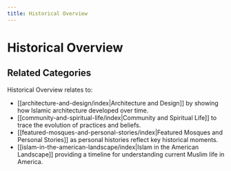 ```yaml
---
title: Historical Overview
---
```

# Historical Overview
## Related Categories

Historical Overview relates to:

- [[architecture-and-design/index|Architecture and Design]] by showing how Islamic architecture developed over time.
- [[community-and-spiritual-life/index|Community and Spiritual Life]] to trace the evolution of practices and beliefs.
- [[featured-mosques-and-personal-stories/index|Featured Mosques and Personal Stories]] as personal histories reflect key historical moments.
- [[islam-in-the-american-landscape/index|Islam in the American Landscape]] providing a timeline for understanding current Muslim life in America.
